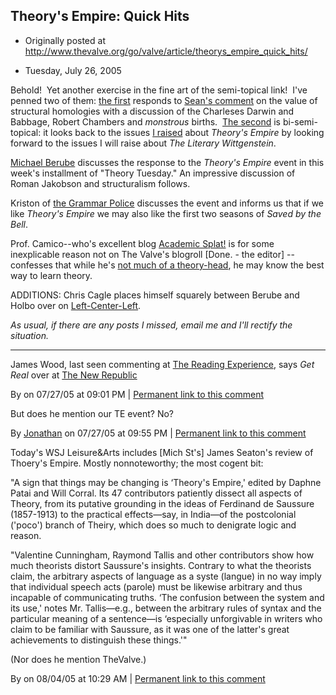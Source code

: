## Theory's Empire: Quick Hits

 * Originally posted at http://www.thevalve.org/go/valve/article/theorys_empire_quick_hits/

* Tuesday, July 26, 2005 

Behold!  Yet another exercise in the fine art of the semi-topical link!  I've penned two of them: [the first](http://acephalous.typepad.com/acephalous/2005/07/superadequate_s.html) responds to [Sean's comment](http://www.thevalve.org/go/valve/article/theorys_empire_ersatz_theoretical_ecumenicalism_criticism_qua_criticism/#2276) on the value of structural homologies with a discussion of the Charleses Darwin and Babbage, Robert Chambers and _monstrous_ births.  [The second](http://acephalous.typepad.com/acephalous/2005/07/not_bedazzled_b.html) is bi-semi-topical: it looks back to the issues [I raised](http://www.thevalve.org/go/valve/article/theorys_empire_ersatz_theoretical_ecumenicalism_criticism_qua_criticism/) about _Theory's Empire_ by looking forward to the issues I will raise about _The Literary Wittgenstein_.

[Michael Berube](http://www.michaelberube.com/index.php/weblog/theory_tuesday_iii/) discusses the response to the _Theory's Empire_ event in this week's installment of "Theory Tuesday."  An impressive discussion of Roman Jakobson and structuralism follows.  

Kriston of [the Grammar Police](http://grammarpolice.net/archives/000732.php) discusses the event and informs us that if we like _Theory's Empire_ we may also like the first two seasons of _Saved by the Bell_.

Prof. Camico--who's excellent blog [Academic Splat!](http://camicao.blogspot.com/) is for some inexplicable reason not on The Valve's blogroll [Done. - the editor] --confesses that while he's [not much of a theory-head](http://camicao.blogspot.com/2005/07/not-much-of-theory-head-but.html), he may know the best way to learn theory.  

ADDITIONS: Chris Cagle places himself squarely between Berube and Holbo over on [Left-Center-Left](http://leftcenterleft.typepad.com/blog/2005/07/postposttheory.html).

_As usual, if there are any posts I missed, email me and I'll rectify the situation._

---

James Wood, last seen commenting at [The Reading Experience](http://noggs.typepad.com/the_reading_experience/2005/07/james.html), says _Get Real_ over at [The New Republic](http://www.tnr.com/doc.mhtml?i=20050801&s=wood080105&pt=QE8NLDvY9Yct3CsrY/2Lhm==) 

By  on 07/27/05 at 09:01 PM | [Permanent link to this comment](http://www.thevalve.org/go/valve/article/theorys_empire_quick_hits/#2789)
[]()

But does he mention our TE event? No?

By [Jonathan](http://jgoodwin.net) on 07/27/05 at 09:55 PM | [Permanent link to this comment](http://www.thevalve.org/go/valve/article/theorys_empire_quick_hits/#2791)
[]()

Today's WSJ Leisure&Arts includes [Mich St's] James Seaton's review of Thoery's Empire. Mostly nonnoteworthy; the most cogent bit:

"A sign that things may be changing is ‘Theory's Empire,' edited by Daphne Patai and Will Corral. Its 47 contributors patiently dissect all aspects of Theory, from its putative grounding in the ideas of Ferdinand de Saussure (1857-1913) to the practical effects—say, in India—of the postcolonial ('poco') branch of Theiry, which does so much to denigrate logic and reason.

"Valentine Cunningham, Raymond Tallis and other contributors show how much theorists distort Saussure's insights. Contrary to what the theorists claim, the arbitrary aspects of language as a syste (langue) in no way imply that individual speech acts (parole) must be likewise arbitrary and thus incapable of communicating truths. ‘The confusion between the system and its use,' notes Mr. Tallis—e.g., between the arbitrary rules of syntax and the particular meaning of a sentence—is ‘especially unforgivable in writers who claim to be familiar with Saussure, as it was one of the latter's great achievements to distinguish these things.'"

(Nor does he mention TheValve.)

By  on 08/04/05 at 10:29 AM | [Permanent link to this comment](http://www.thevalve.org/go/valve/article/theorys_empire_quick_hits/#3054)

